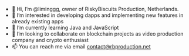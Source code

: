 - 👋 Hi, I’m @liminggg, owner of RiskyBiscuits Production, Netherlands.
- 👀 I’m interested in developing dapps and implementing new features in already existing apps
- 🌱 I’m currently learning Java and JavaScript
- 💞️ I’m looking to collaborate on blockchain projects as video production company and crypto enthusiast
- 📫 You can reach me via email contact@rbproduction.net

<!---
liminggg/liminggg is a ✨ special ✨ repository because its `README.md` (this file) appears on your GitHub profile.
You can click the Preview link to take a look at your changes.
--->
